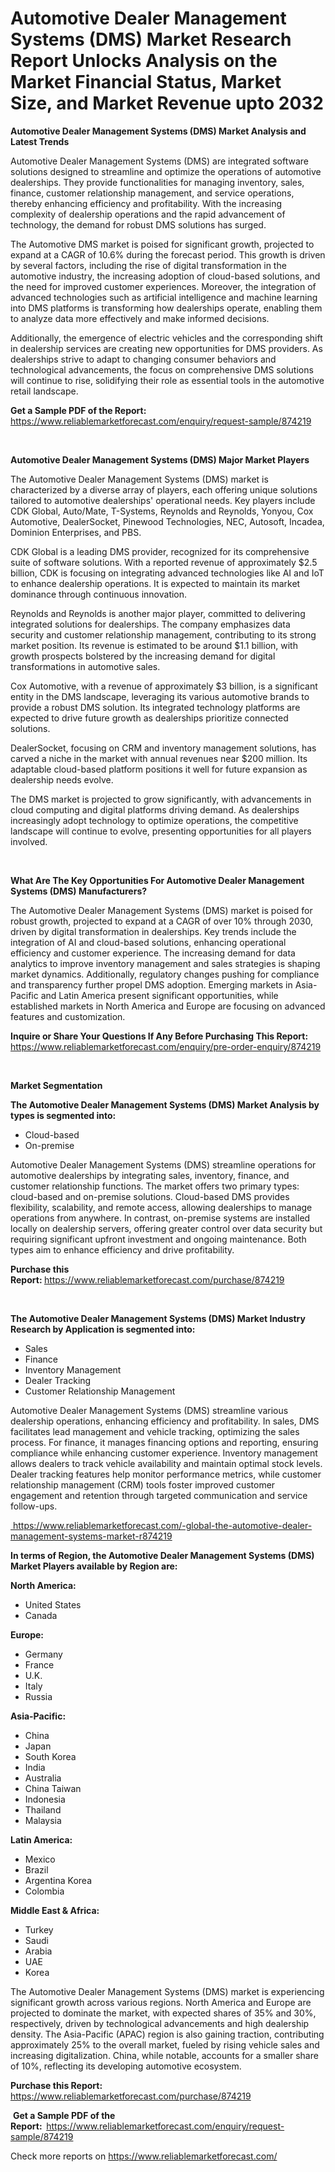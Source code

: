<p><h1>Automotive Dealer Management Systems (DMS) Market Research Report Unlocks Analysis on the Market Financial Status, Market Size, and Market Revenue upto 2032</h1></p><p><strong>Automotive Dealer Management Systems (DMS) Market Analysis and Latest Trends</strong></p>
<p><p>Automotive Dealer Management Systems (DMS) are integrated software solutions designed to streamline and optimize the operations of automotive dealerships. They provide functionalities for managing inventory, sales, finance, customer relationship management, and service operations, thereby enhancing efficiency and profitability. With the increasing complexity of dealership operations and the rapid advancement of technology, the demand for robust DMS solutions has surged.</p><p>The Automotive DMS market is poised for significant growth, projected to expand at a CAGR of 10.6% during the forecast period. This growth is driven by several factors, including the rise of digital transformation in the automotive industry, the increasing adoption of cloud-based solutions, and the need for improved customer experiences. Moreover, the integration of advanced technologies such as artificial intelligence and machine learning into DMS platforms is transforming how dealerships operate, enabling them to analyze data more effectively and make informed decisions.</p><p>Additionally, the emergence of electric vehicles and the corresponding shift in dealership services are creating new opportunities for DMS providers. As dealerships strive to adapt to changing consumer behaviors and technological advancements, the focus on comprehensive DMS solutions will continue to rise, solidifying their role as essential tools in the automotive retail landscape.</p></p>
<p><strong>Get a Sample PDF of the Report:&nbsp;</strong> <a href="https://www.reliablemarketforecast.com/enquiry/request-sample/874219?utm_campaign=3089&utm_medium=2&utm_source=Github&utm_content=ia&utm_term=21032025&utm_id=automotive-dealer-management-systems-dms">https://www.reliablemarketforecast.com/enquiry/request-sample/874219</a></p>
<p>&nbsp;</p>
<p><strong>Automotive Dealer Management Systems (DMS) Major Market Players</strong></p>
<p><p>The Automotive Dealer Management Systems (DMS) market is characterized by a diverse array of players, each offering unique solutions tailored to automotive dealerships' operational needs. Key players include CDK Global, Auto/Mate, T-Systems, Reynolds and Reynolds, Yonyou, Cox Automotive, DealerSocket, Pinewood Technologies, NEC, Autosoft, Incadea, Dominion Enterprises, and PBS.</p><p>CDK Global is a leading DMS provider, recognized for its comprehensive suite of software solutions. With a reported revenue of approximately $2.5 billion, CDK is focusing on integrating advanced technologies like AI and IoT to enhance dealership operations. It is expected to maintain its market dominance through continuous innovation.</p><p>Reynolds and Reynolds is another major player, committed to delivering integrated solutions for dealerships. The company emphasizes data security and customer relationship management, contributing to its strong market position. Its revenue is estimated to be around $1.1 billion, with growth prospects bolstered by the increasing demand for digital transformations in automotive sales.</p><p>Cox Automotive, with a revenue of approximately $3 billion, is a significant entity in the DMS landscape, leveraging its various automotive brands to provide a robust DMS solution. Its integrated technology platforms are expected to drive future growth as dealerships prioritize connected solutions.</p><p>DealerSocket, focusing on CRM and inventory management solutions, has carved a niche in the market with annual revenues near $200 million. Its adaptable cloud-based platform positions it well for future expansion as dealership needs evolve.</p><p>The DMS market is projected to grow significantly, with advancements in cloud computing and digital platforms driving demand. As dealerships increasingly adopt technology to optimize operations, the competitive landscape will continue to evolve, presenting opportunities for all players involved.</p></p>
<p>&nbsp;</p>
<p><strong>What Are The Key Opportunities For Automotive Dealer Management Systems (DMS) Manufacturers?</strong></p>
<p><p>The Automotive Dealer Management Systems (DMS) market is poised for robust growth, projected to expand at a CAGR of over 10% through 2030, driven by digital transformation in dealerships. Key trends include the integration of AI and cloud-based solutions, enhancing operational efficiency and customer experience. The increasing demand for data analytics to improve inventory management and sales strategies is shaping market dynamics. Additionally, regulatory changes pushing for compliance and transparency further propel DMS adoption. Emerging markets in Asia-Pacific and Latin America present significant opportunities, while established markets in North America and Europe are focusing on advanced features and customization.</p></p>
<p><strong>Inquire or Share Your Questions If Any Before Purchasing This Report:</strong> <a href="https://www.reliablemarketforecast.com/enquiry/pre-order-enquiry/874219?utm_campaign=3089&utm_medium=2&utm_source=Github&utm_content=ia&utm_term=21032025&utm_id=automotive-dealer-management-systems-dms">https://www.reliablemarketforecast.com/enquiry/pre-order-enquiry/874219</a></p>
<p>&nbsp;</p>
<p><strong>Market Segmentation</strong></p>
<p><strong>The Automotive Dealer Management Systems (DMS) Market Analysis by types is segmented into:</strong></p>
<p><ul><li>Cloud-based</li><li>On-premise</li></ul></p>
<p><p>Automotive Dealer Management Systems (DMS) streamline operations for automotive dealerships by integrating sales, inventory, finance, and customer relationship functions. The market offers two primary types: cloud-based and on-premise solutions. Cloud-based DMS provides flexibility, scalability, and remote access, allowing dealerships to manage operations from anywhere. In contrast, on-premise systems are installed locally on dealership servers, offering greater control over data security but requiring significant upfront investment and ongoing maintenance. Both types aim to enhance efficiency and drive profitability.</p></p>
<p><strong>Purchase this Report:&nbsp;</strong><a href="https://www.reliablemarketforecast.com/purchase/874219?utm_campaign=3089&utm_medium=2&utm_source=Github&utm_content=ia&utm_term=21032025&utm_id=automotive-dealer-management-systems-dms">https://www.reliablemarketforecast.com/purchase/874219</a></p>
<p>&nbsp;</p>
<p><strong>The Automotive Dealer Management Systems (DMS) Market Industry Research by Application is segmented into:</strong></p>
<p><ul><li>Sales</li><li>Finance</li><li>Inventory Management</li><li>Dealer Tracking</li><li>Customer Relationship Management</li></ul></p>
<p><p>Automotive Dealer Management Systems (DMS) streamline various dealership operations, enhancing efficiency and profitability. In sales, DMS facilitates lead management and vehicle tracking, optimizing the sales process. For finance, it manages financing options and reporting, ensuring compliance while enhancing customer experience. Inventory management allows dealers to track vehicle availability and maintain optimal stock levels. Dealer tracking features help monitor performance metrics, while customer relationship management (CRM) tools foster improved customer engagement and retention through targeted communication and service follow-ups.</p></p>
<p><a href="https://www.reliablemarketforecast.com/-global-the-automotive-dealer-management-systems-market-r874219?utm_campaign=3089&utm_medium=2&utm_source=Github&utm_content=ia&utm_term=21032025&utm_id=automotive-dealer-management-systems-dms">&nbsp;https://www.reliablemarketforecast.com/-global-the-automotive-dealer-management-systems-market-r874219</a></p>
<p><strong>In terms of Region, the Automotive Dealer Management Systems (DMS) Market Players available by Region are:</strong></p>
<p>
    <p> <strong> North America: </strong>
        <ul>
            <li>United States</li>
            <li>Canada</li>
        </ul>
        </p> 
    <p> <strong> Europe: </strong>
        <ul>
            <li>Germany</li>
            <li>France</li>
            <li>U.K.</li>
            <li>Italy</li>
            <li>Russia</li>
        </ul>
        </p> 
    <p> <strong> Asia-Pacific: </strong>
        <ul>
            <li>China</li>
            <li>Japan</li>
            <li>South Korea</li>
            <li>India</li>
            <li>Australia</li>
            <li>China Taiwan</li>
            <li>Indonesia</li>
            <li>Thailand</li>
            <li>Malaysia</li>
        </ul>
        </p> 
    <p> <strong> Latin America: </strong>
        <ul>
            <li>Mexico</li>
            <li>Brazil</li>
            <li>Argentina Korea</li>
            <li>Colombia</li>
        </ul>
        </p> 
    <p> <strong> Middle East & Africa: </strong>
        <ul>
            <li>Turkey</li>
            <li>Saudi</li>
            <li>Arabia</li>
            <li>UAE</li>
            <li>Korea</li>
        </ul>
    </p>
    </p>
<p><p>The Automotive Dealer Management Systems (DMS) market is experiencing significant growth across various regions. North America and Europe are projected to dominate the market, with expected shares of 35% and 30%, respectively, driven by technological advancements and high dealership density. The Asia-Pacific (APAC) region is also gaining traction, contributing approximately 25% to the overall market, fueled by rising vehicle sales and increasing digitalization. China, while notable, accounts for a smaller share of 10%, reflecting its developing automotive ecosystem.</p></p>
<p><strong>Purchase this Report: </strong><a href="https://www.reliablemarketforecast.com/purchase/874219?utm_campaign=3089&utm_medium=2&utm_source=Github&utm_content=ia&utm_term=21032025&utm_id=automotive-dealer-management-systems-dms">https://www.reliablemarketforecast.com/purchase/874219</a></p>
<p>&nbsp;<strong>Get a Sample PDF of the Report:&nbsp;&nbsp;</strong><a href="https://www.reliablemarketforecast.com/enquiry/request-sample/874219?utm_campaign=3089&utm_medium=2&utm_source=Github&utm_content=ia&utm_term=21032025&utm_id=automotive-dealer-management-systems-dms">https://www.reliablemarketforecast.com/enquiry/request-sample/874219</a></p>
<p><strong></strong></p>
<p>Check more reports on <a href="https://www.reliablemarketforecast.com/?utm_campaign=3089&utm_medium=2&utm_source=Github&utm_content=ia&utm_term=21032025&utm_id=automotive-dealer-management-systems-dms">https://www.reliablemarketforecast.com/</a></p>